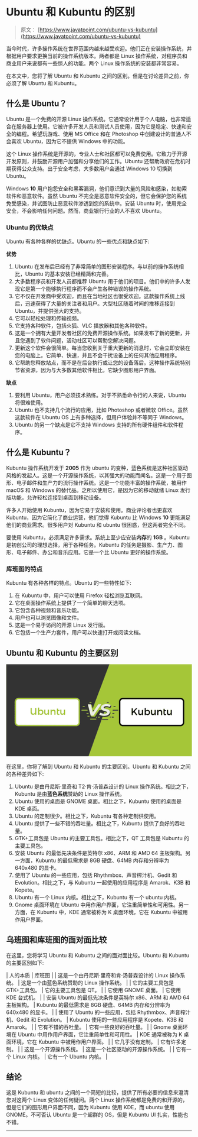 # Ubuntu 和 Kubuntu 的区别

> 原文： [https://www.javatpoint.com/ubuntu-vs-kubuntu](https://www.javatpoint.com/ubuntu-vs-kubuntu)

当今时代，许多操作系统在世界范围内越来越受欢迎。他们正在安装操作系统，并根据用户要求更换当前的操作系统版本。两者都是 Linux 操作系统，对程序员和商业用户来说都有一些惊人的功能。两个 Linux 操作系统的安装都非常容易。

在本文中，您将了解 Ubuntu 和 Kubuntu 之间的区别。但是在讨论差异之前，你必须了解 Ubuntu 和 Kubuntu。

## 什么是 Ubuntu？

Ubuntu 是一个免费的开源 Linux 操作系统。它通常设计用于个人电脑，也非常适合在服务器上使用。它被许多开发人员和测试人员使用，因为它是稳定、快速和安全的编程。希望玩游戏、使用 MS Office 和在 Photoshop 中创建设计的普通人不会喜欢 Ubuntu，因为它不提供 Windows 中的功能。

这个 Linux 操作系统是开源的，专业人士和社区都可以免费使用。它致力于开源开发原则，并鼓励开源用户加强和分享他们的工作。Ubuntu 还帮助政府在危机时期获得公众支持。出于安全考虑，大多数用户会通过 Windows 10 切换到 Ubuntu。

Windows **10** 用户抱怨安全和黑客漏洞，他们意识到大量的风险和感染，如勒索软件和恶意软件。虽然 Ubuntu 不完全是恶意软件安全的，但它会保护您的系统免受感染，并试图防止恶意软件渗透到您的系统中。安装 Ubuntu 时，使用完全安全，不会影响任何问题。然而，商业银行行业的人不喜欢 Ubuntu。

### Ubuntu 的优缺点

Ubuntu 有各种各样的优缺点。Ubuntu 的一些优点和缺点如下:

**优势**

1.  Ubuntu 在发布后已经有了非常简单的图形安装程序。与以前的操作系统相比，Ubuntu 的基本安装已经精简和完善。
2.  大多数程序员和开发人员都推荐 Ubuntu 用于他们的项目。他们中的许多人发现它是第一个能够执行程序而不会产生各种错误的操作系统。
3.  它不仅在开发商中受欢迎，而且在当地社区也很受欢迎。这款操作系统上线后，迅速获得了大量的关注者和用户。大型社区随着时间的推移连接到 Ubuntu，并提供强大的支持。
4.  它可以轻松处理和传输视频。
5.  它支持各种软件，包括火狐、VLC 播放器和其他各种软件。
6.  这是一个拥有大量开发者社区的免费开源操作系统。如果发布了新的更新，并且您遇到了软件问题，活动社区可以帮助您解决问题。
7.  更新这个软件会很简单。每当您收到关于重大更新的消息时，它会立即安装在您的电脑上。它简单、快速，并且不会干扰设备上的任何其他应用程序。
8.  它帮助您释放站点，而不是在后台执行或让您的设备落后。这种操作系统特别节省资源，因为与大多数其他软件相比，它缺少图形用户界面。

**缺点**

1.  要利用 Ubuntu，用户必须技术熟练。对于不熟悉命令行的人来说，Ubuntu 将很难使用。
2.  Ubuntu 也不支持几个流行的应用，比如 Photoshop 或者微软 Office。虽然这款软件在 Ubuntu OS 上有多种选择，但用户体验并不等同于 Windows。
3.  Ubuntu 的另一个缺点是它不支持 Windows 支持的所有硬件组件和软件程序。

## 什么是 Kubuntu？

Kubuntu 操作系统开发于 **2005** 作为 ubuntu 的变种，蓝色系统是这种社区驱动风格的发起人。这是一个开源操作系统，以其强大的功能而闻名。这是一个用于图形、电子邮件和生产力的流行操作系统。这是一个功能丰富的操作系统，被用作 macOS 和 Windows 的替代品。之所以使用它，是因为它的移动就绪 Linux 发行版功能，允许轻松连接到桌面到移动设备。

许多人开始使用 Kubuntu，因为它易于安装和使用。商业评论者也更喜欢 Kubuntu，因为它简化了商业运营，他们觉得 Kubuntu 比 Windows **10** 更能满足他们的商业需求。很多用户对 Kubuntu 和 ubuntu 很困惑，但这两者完全不同。

要使用 Kubuntu，必须满足许多需求。系统上至少应安装**内存**的 **1GB** 。Kubuntu 是初创公司的理想选择，用于各种任务。Kubuntu 的任务是摄影、生产力、图形、电子邮件、办公和音乐应用。它是一个比 Ubuntu 更好的操作系统。

### 库班图的特点

Kubuntu 有各种各样的特点。Ubuntu 的一些特性如下:

1.  在 Kubuntu 中，用户可以使用 Firefox 轻松浏览互联网。
2.  它在桌面操作系统上提供了一个简单的聊天选项。
3.  它包含各种视频和音乐功能。
4.  用户也可以浏览图像和文件。
5.  这是一个易于访问的开源 Linux 发行版。
6.  它包括一个生产力套件，用户可以快速打开或阅读文档。

## Ubuntu 和 Kubuntu 的主要区别

![Ubuntu vs Kubuntu](img/1e9829d8b18595801d7e155f7b4ab8cc.png)

在这里，你将了解到 Ubuntu 和 Kubuntu 的主要区别。Ubuntu 和 Kubuntu 之间的各种差异如下:

1.  Ubuntu 是由丹尼斯·里奇和 T2·肯·汤普森设计的 Linux 操作系统。相比之下，Kubuntu 是由**蓝色系统**赞助的 Linux 操作系统。
2.  Ubuntu 使用的桌面是 GNOME 桌面。相比之下，Kubuntu 使用的桌面是 KDE 桌面。
3.  Ubuntu 的定制很少。相比之下，Kubuntu 有各种定制供使用。
4.  Ubuntu 提供了一些不错的吞吐量。相比之下，Kubuntu 提供了良好的吞吐量。
5.  GTK+工具包是 Ubuntu 的主要工具包。相比之下，QT 工具包是 Kubuntu 的主要工具包。
6.  安装 Ubuntu 的最低先决条件是英特尔 x86、ARM 和 AMD 64 主板架构。另一方面，Kubuntu 的最低需求是 8GB 硬盘、64MB 内存和分辨率为 640x480 的显卡。
7.  使用了 Ubuntu 的一些应用，包括 Rhythmbox、声音榨汁机、Gedit 和 Evolution。相比之下，与 Kubuntu 一起使用的应用程序是 Amarok、K3B 和 Kopete。
8.  Ubuntu 有一个 Linux 内核。相比之下，Kubuntu 有一个 ubuntu 内核。
9.  Gnome 桌面环境在 Ubuntu 中用作用户界面，它注重简单性和可用性。另一方面，在 Kubuntu 中，KDE 通常被称为 K 桌面环境，它在 Kubuntu 中被用作用户界面。

## 乌班图和库班图的面对面比较

在这里，您将学习 Ubuntu 和 Kubuntu 之间的面对面比较。Ubuntu 和 Kubuntu 的主要区别如下:

| 人的本质 | 库班图 |
| 这是一个由丹尼斯·里奇和肯·汤普森设计的 Linux 操作系统。 | 这是一个由蓝色系统赞助的 Linux 操作系统。 |
| 它的主要工具包是 GTK+工具包。 | 它的主要工具包是 QT。 |
| 它使用 GNOME 桌面。 | 它使用 KDE 台式机。 |
| 安装 Ubuntu 的最低先决条件是英特尔 x86、ARM 和 AMD 64 主板架构。 | Kubuntu 的最低需求是 8GB 硬盘、64MB 内存和分辨率为 640x480 的显卡。 |
| 使用了 Ubuntu 的一些应用，包括 Rhythmbox、声音榨汁机、Gedit 和 Evolution。 | Kubuntu 使用的一些应用程序是 Kopete、K3B 和 Amarok。 |
| 它有不错的吞吐量。 | 它有一些良好的吞吐量。 |
| Gnome 桌面环境在 Ubuntu 中用作用户界面，它注重简单性和可用性。 | KDE 通常被称为 K 桌面环境，它在 Kubuntu 中被用作用户界面。 |
| 它几乎没有定制。 | 它有许多定制。 |
| 这是一个开源操作系统。 | 这是一个社区驱动的开源操作系统。 |
| 它有一个 Linux 内核。 | 它有一个 Ubuntu 内核。 |

## 结论

这是 Kubuntu 和 ubuntu 之间的一个简短的比较，提供了所有必要的信息来澄清您对这两个 Linux 变体的任何疑问。两个 Linux 操作系统都是免费的和开源的，但是它们的图形用户界面不同，因为 Kubuntu 使用 KDE，而 ubuntu 使用 GNOME。不可否认 Ubuntu 是一个超群的 OS，但是 Kubuntu UI 扎实，性能也不错。

* * *